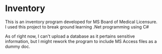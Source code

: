 # Inventory
This is an inventory program developed for MS Board of Medical Licensure. I used this project to break ground learning
.Net programming using C#

As of right now, I can't upload a database as it pertains sensitive information, but I might rework the program to include MS Access files as a dummy doc.
